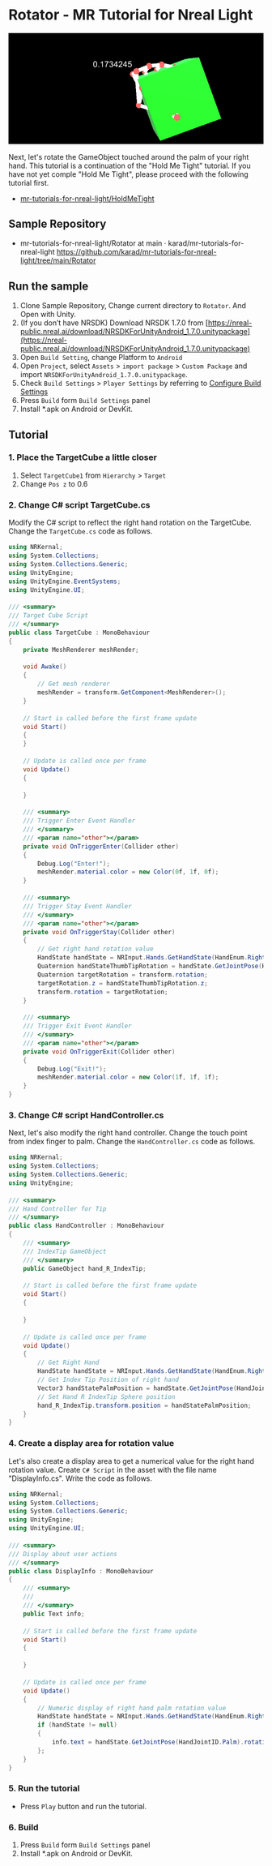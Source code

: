 # Rotator - MR Tutorial for Nreal Light

![Image of the completed version](Assets/Rotator.png)

Next, let's rotate the GameObject touched around the palm of your right hand. This tutorial is a continuation of the "Hold Me Tight" tutorial. If you have not yet comple "Hold Me Tight", please proceed with the following tutorial first.

- [mr-tutorials-for-nreal-light/HoldMeTight](https://github.com/karad/mr-tutorials-for-nreal-light/tree/main/HoldMeTight)

## Sample Repository

- mr-tutorials-for-nreal-light/Rotator at main · karad/mr-tutorials-for-nreal-light https://github.com/karad/mr-tutorials-for-nreal-light/tree/main/Rotator

## Run the sample

1. Clone Sample Repository, Change current directory to `Rotator`. And Open with Unity.
2. (If you don’t have NRSDK) Download NRSDK 1.7.0 from [https://nreal-public.nreal.ai/download/NRSDKForUnityAndroid_1.7.0.unitypackage](https://nreal-public.nreal.ai/download/NRSDKForUnityAndroid_1.7.0.unitypackage)
3. Open `Build Setting`, change Platform to `Android`
4. Open `Project`, select `Assets` > `import package` > `Custom Package` and import `NRSDKForUnityAndroid_1.7.0.unitypackage`.
5. Check `Build Settings` > `Player Settings` by referring to [Configure Build Settings](https://nreal.gitbook.io/nrsdk-documentation/discover/quickstart-for-android#configure-build-settings)
6. Press `Build` form `Build Settings` panel
7. Install *.apk on Android or DevKit.

## Tutorial

### 1. Place the TargetCube a little closer

1. Select `TargetCube1` from `Hierarchy` > `Target` 
2. Change `Pos z` to 0.6

### 2. Change C# script TargetCube.cs

Modify the C# script to reflect the right hand rotation on the TargetCube. Change the `TargetCube.cs` code as follows.

```csharp
using NRKernal;
using System.Collections;
using System.Collections.Generic;
using UnityEngine;
using UnityEngine.EventSystems;
using UnityEngine.UI;

/// <summary>
/// Target Cube Script
/// </summary>
public class TargetCube : MonoBehaviour
{
    private MeshRenderer meshRender;

    void Awake()
    {
        // Get mesh renderer
        meshRender = transform.GetComponent<MeshRenderer>();
    }

    // Start is called before the first frame update
    void Start()
    {
    }

    // Update is called once per frame
    void Update()
    {

    }

    /// <summary>
    /// Trigger Enter Event Handler
    /// </summary>
    /// <param name="other"></param>
    private void OnTriggerEnter(Collider other)
    {
        Debug.Log("Enter!");
        meshRender.material.color = new Color(0f, 1f, 0f);
    }

    /// <summary>
    /// Trigger Stay Event Handler
    /// </summary>
    /// <param name="other"></param>
    private void OnTriggerStay(Collider other)
    {
        // Get right hand rotation value
        HandState handState = NRInput.Hands.GetHandState(HandEnum.RightHand);
        Quaternion handStateThumbTipRotation = handState.GetJointPose(HandJointID.Palm).rotation;
        Quaternion targetRotation = transform.rotation;
        targetRotation.z = handStateThumbTipRotation.z;
        transform.rotation = targetRotation;
    }

    /// <summary>
    /// Trigger Exit Event Handler
    /// </summary>
    /// <param name="other"></param>
    private void OnTriggerExit(Collider other)
    {
        Debug.Log("Exit!");
        meshRender.material.color = new Color(1f, 1f, 1f);
    }
}
```

### 3. Change C# script HandController.cs

Next, let's also modify the right hand controller. Change the touch point from index finger to palm. Change the `HandController.cs` code as follows.

```csharp
using NRKernal;
using System.Collections;
using System.Collections.Generic;
using UnityEngine;

/// <summary>
/// Hand Controller for Tip
/// </summary>
public class HandController : MonoBehaviour
{
    /// <summary>
    /// IndexTip GameObject
    /// </summary>
    public GameObject hand_R_IndexTip;

    // Start is called before the first frame update
    void Start()
    {

    }

    // Update is called once per frame
    void Update()
    {
        // Get Right Hand
        HandState handState = NRInput.Hands.GetHandState(HandEnum.RightHand);
        // Get Index Tip Position of right hand
        Vector3 handStatePalmPosition = handState.GetJointPose(HandJointID.Palm).position;
        // Set Hand R IndexTip Sphere position
        hand_R_IndexTip.transform.position = handStatePalmPosition;
    }
}
```

### 4. Create a display area for rotation value

Let's also create a display area to get a numerical value for the right hand rotation value. Create `C# Script` in the asset with the file name "DisplayInfo.cs". Write the code as follows.

```csharp
using NRKernal;
using System.Collections;
using System.Collections.Generic;
using UnityEngine;
using UnityEngine.UI;

/// <summary>
/// Display about user actions
/// </summary>
public class DisplayInfo : MonoBehaviour
{
    /// <summary>
    /// 
    /// </summary>
    public Text info;

    // Start is called before the first frame update
    void Start()
    {
        
    }

    // Update is called once per frame
    void Update()
    {
        // Numeric display of right hand palm rotation value
        HandState handState = NRInput.Hands.GetHandState(HandEnum.RightHand);
        if (handState != null)
        {
            info.text = handState.GetJointPose(HandJointID.Palm).rotation.z.ToString();
        };
    }
}
```

### 5. Run the tutorial

- Press `Play` button and run the tutorial.

### 6. Build

1. Press `Build` form `Build Settings` panel
2. Install *.apk on Android or DevKit.